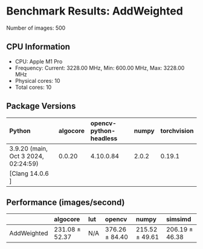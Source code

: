 # Benchmark Results: AddWeighted

Number of images: 500

## CPU Information

- CPU: Apple M1 Pro
- Frequency: Current: 3228.00 MHz, Min: 600.00 MHz, Max: 3228.00 MHz
- Physical cores: 10
- Total cores: 10

## Package Versions

| Python                                | algocore   | opencv-python-headless   | numpy   | torchvision   |
|:--------------------------------------|:-----------|:-------------------------|:--------|:--------------|
| 3.9.20 (main, Oct  3 2024, 02:24:59)  | 0.0.20     | 4.10.0.84                | 2.0.2   | 0.19.1        |
| [Clang 14.0.6 ]                       |            |                          |         |               |

## Performance (images/second)

|             | algocore       | lut   | opencv         | numpy          | simsimd        |
|:------------|:---------------|:------|:---------------|:---------------|:---------------|
| AddWeighted | 231.08 ± 52.37 | N/A   | 376.26 ± 84.40 | 215.52 ± 49.61 | 206.19 ± 46.38 |
